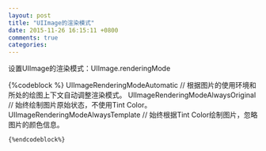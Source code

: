 ```yaml
---
layout: post
title: "UIImage的渲染模式"
date: 2015-11-26 16:15:11 +0800
comments: true
categories: 
---
```


设置UIImage的渲染模式：UIImage.renderingMode

{%codeblock %}
UIImageRenderingModeAutomatic // 根据图片的使用环境和所处的绘图上下文自动调整渲染模式。
UIImageRenderingModeAlwaysOriginal // 始终绘制图片原始状态，不使用Tint Color。
UIImageRenderingModeAlwaysTemplate // 始终根据Tint Color绘制图片，忽略图片的颜色信息。
```
{%endcodeblock%}